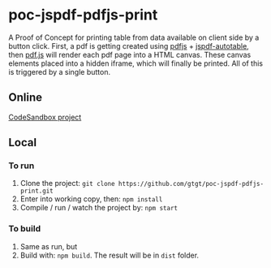 # poc-jspdf-pdfjs-print

A Proof of Concept for printing table from data available on client side by a button click. First, a pdf is getting created using 
[pdfjs](http://raw.githack.com/MrRio/jsPDF/master/index.html) + [jspdf-autotable](https://simonbengtsson.github.io/jsPDF-AutoTable/), then
[pdf.js](https://mozilla.github.io/pdf.js/examples/) will render each pdf page into a HTML canvas. These canvas elements placed into a hidden iframe,
which will finally be printed. All of this is triggered by a single button.

## Online

[CodeSandbox project](https://codesandbox.io/p/github/gtgt/poc-jspdf-pdfjs-print/master)

## Local
### To run
1. Clone the project: `git clone https://github.com/gtgt/poc-jspdf-pdfjs-print.git`
2. Enter into working copy, then: `npm install`
3. Compile / run / watch the project by: `npm start`

### To build
1. Same as run, but
2. Build with: `npm build`. The result will be in `dist` folder.
